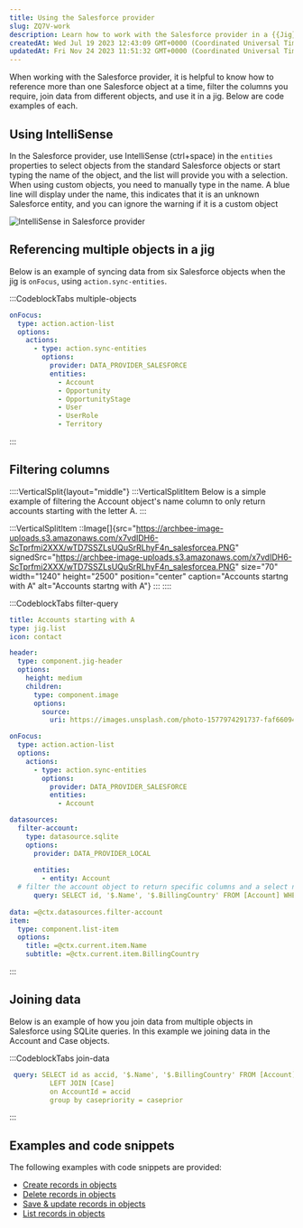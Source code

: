 ```yaml
---
title: Using the Salesforce provider
slug: ZQ7V-work
description: Learn how to work with the Salesforce provider in a {{Jig}} using code examples provided in this document. Discover how to reference multiple Salesforce objects, filter columns, and join data from different objects using SQLite queries. Sync data efficien
createdAt: Wed Jul 19 2023 12:43:09 GMT+0000 (Coordinated Universal Time)
updatedAt: Fri Nov 24 2023 11:51:32 GMT+0000 (Coordinated Universal Time)
---
```


When working with the Salesforce provider, it is helpful to know how to reference more than one Salesforce object at a time, filter the columns you require, join data from different objects, and use it in a jig. Below are code examples of each.

## Using IntelliSense

In the Salesforce provider, use IntelliSense (ctrl+space) in the `entities` properties to select objects from the standard Salesforce objects or start typing the name of the object, and the list will provide you with a selection. When using custom objects, you need to manually type in the name.  A blue line will display under the name, this indicates that it is an unknown Salesforce entity, and you can ignore the warning if it is a custom object

![IntelliSense in Salesforce provider ](https://archbee-image-uploads.s3.amazonaws.com/x7vdIDH6-ScTprfmi2XXX/PMQUMnHP3uwKCl1GvLxTP_sf-intellisense.gif "IntelliSense in Salesforce provider ")

## Referencing multiple objects in a jig

Below is an example of syncing data from six Salesforce objects when the jig is `onFocus`, using `action.sync-entities`.

:::CodeblockTabs
multiple-objects

```yaml
onFocus:
  type: action.action-list
  options:
    actions:
      - type: action.sync-entities
        options:
          provider: DATA_PROVIDER_SALESFORCE
          entities:
            - Account
            - Opportunity
            - OpportunityStage
            - User
            - UserRole
            - Territory
```
:::

## Filtering columns&#x20;

::::VerticalSplit{layout="middle"}
:::VerticalSplitItem
Below is a simple example of filtering the Account object's name column to only return accounts starting with the letter A.
:::

:::VerticalSplitItem
::Image[]{src="https://archbee-image-uploads.s3.amazonaws.com/x7vdIDH6-ScTprfmi2XXX/wTD7SSZLsUQuSrRLhyF4n_salesforcea.PNG" signedSrc="https://archbee-image-uploads.s3.amazonaws.com/x7vdIDH6-ScTprfmi2XXX/wTD7SSZLsUQuSrRLhyF4n_salesforcea.PNG" size="70" width="1240" height="2500" position="center" caption="Accounts startng with A" alt="Accounts startng with A"}
:::
::::

:::CodeblockTabs
filter-query

```yaml
title: Accounts starting with A
type: jig.list
icon: contact

header:
  type: component.jig-header
  options:
    height: medium
    children:
      type: component.image
      options:
        source:
          uri: https://images.unsplash.com/photo-1577974291737-faf660945d53?ixlib=rb-4.0.3&ixid=M3wxMjA3fDB8MHxwaG90by1wYWdlfHx8fGVufDB8fHx8fA%3D%3D&auto=format&fit=crop&w=2674&q=80

onFocus:
  type: action.action-list
  options:
    actions:
      - type: action.sync-entities
        options:
          provider: DATA_PROVIDER_SALESFORCE
          entities:
            - Account

datasources:
  filter-account: 
    type: datasource.sqlite
    options:
      provider: DATA_PROVIDER_LOCAL
  
      entities:
        - entity: Account
  # filter the account object to return specific columns and a select number of rows
      query: SELECT id, '$.Name', '$.BillingCountry' FROM [Account] WHERE '$.Name' LIKE 'a%' 
      
data: =@ctx.datasources.filter-account
item:
  type: component.list-item
  options:
    title: =@ctx.current.item.Name
    subtitle: =@ctx.current.item.BillingCountry
```
:::

## Joining data&#x20;

Below is an example of how you join data from multiple objects in Salesforce using SQLite queries. In this example we joining data in the Account and Case objects.

:::CodeblockTabs
join-data

```yaml
 query: SELECT id as accid, '$.Name', '$.BillingCountry' FROM [Account]
          LEFT JOIN [Case] 
          on AccountId = accid
          group by casepriority = caseprior
```
:::

## Examples and code snippets

The following examples with code snippets are provided:

- [Create records in objects]()
- [Delete records in objects]()
- [Save & update records in objects]()
- [List records in objects]()

